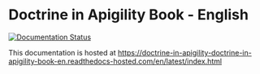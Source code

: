 Doctrine in Apigility Book - English
=============================================

[![Documentation Status](https://readthedocs.com/projects/doctrine-in-apigility-doctrine-in-apigility-book-en/badge/?version=latest)](https://doctrine-in-apigility-doctrine-in-apigility-book-en.readthedocs-hosted.com/en/latest/?badge=latest)

This documentation is hosted at https://doctrine-in-apigility-doctrine-in-apigility-book-en.readthedocs-hosted.com/en/latest/index.html
